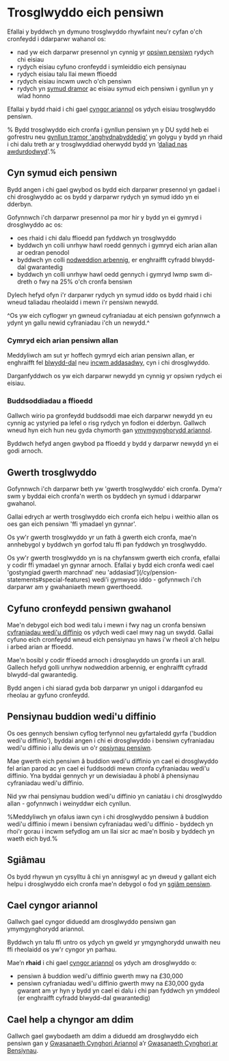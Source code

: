 # Trosglwyddo eich pensiwn

Efallai y byddwch yn dymuno trosglwyddo rhywfaint neu'r cyfan o'ch cronfeydd i ddarparwr wahanol os:

- nad yw eich darparwr presennol yn cynnig yr [opsiwn pensiwn](/cy/pension-pot-options) rydych chi eisiau
- rydych eisiau cyfuno cronfeydd i symleiddio eich pensiynau
- rydych eisiau talu llai mewn ffioedd
- rydych eisiau incwm uwch o'ch pensiwn
- rydych yn [symud dramor](https://www.gov.uk/transferring-your-pension/transferring-to-an-overseas-pension-scheme) ac eisiau symud eich pensiwn i gynllun yn y wlad honno

Efallai y bydd rhaid i chi gael [cyngor ariannol](/cy/transfer-pension#getting-financial-advice) os ydych eisiau trosglwyddo pensiwn.

% Bydd trosglwyddo eich cronfa i gynllun pensiwn yn y DU sydd heb ei gofrestru neu [gynllun tramor 'anghydnabyddedig'](https://www.gov.uk/transferring-your-pension/transferring-to-an-overseas-pension-scheme) yn golygu y bydd yn rhaid i chi dalu treth ar y trosglwyddiad oherwydd bydd yn ‘[daliad nas awdurdodwyd](https://www.gov.uk/tax-on-pension/higher-tax-on-unauthorised-payments)’.%

## Cyn symud eich pensiwn

Bydd angen i chi gael gwybod os bydd eich darparwr presennol yn gadael i chi drosglwyddo ac os bydd y darparwr rydych yn symud iddo yn ei dderbyn.

Gofynnwch i'ch darparwr presennol pa mor hir y bydd yn ei gymryd i drosglwyddo ac os:

 - oes rhaid i chi dalu ffioedd pan fyddwch yn trosglwyddo
 - byddwch yn colli unrhyw hawl roedd gennych i gymryd eich arian allan ar oedran penodol
 - byddwch yn colli [nodweddion arbennig](/cy/pension-statements#special-features), er enghraifft cyfradd blwydd-dal gwarantedig
 - byddwch yn colli unrhyw hawl oedd gennych i gymryd lwmp swm di-dreth o fwy na 25% o'ch cronfa bensiwn

Dylech hefyd ofyn i'r darparwr rydych yn symud iddo os bydd rhaid i chi wneud taliadau rheolaidd i mewn i'r pensiwn newydd.

^Os yw eich cyflogwr yn gwneud cyfraniadau at eich pensiwn gofynnwch a ydynt yn gallu newid cyfraniadau i'ch un newydd.^

### Cymryd eich arian pensiwn allan

Meddyliwch am sut yr hoffech gymryd eich arian pensiwn allan, er enghraifft fel [blwydd-dal](/cy/guaranteed-income) neu [incwm addasadwy](/cy/adjustable-income), cyn i chi drosglwyddo.

Darganfyddwch os yw eich darparwr newydd yn cynnig yr opsiwn rydych ei eisiau.

### Buddsoddiadau a ffioedd

Gallwch wirio pa gronfeydd buddsoddi mae eich darparwr newydd yn eu cynnig  ac ystyried pa lefel o risg rydych yn fodlon ei dderbyn. Gallwch wneud hyn eich hun neu gyda chymorth gan [ymymgynghorydd ariannol](/cy/financial-advice).

Byddwch hefyd angen gwybod pa ffioedd y bydd y darparwr newydd yn ei godi arnoch.

## Gwerth trosglwyddo

Gofynnwch i'ch darparwr beth yw 'gwerth trosglwyddo' eich cronfa. Dyma'r swm y byddai eich cronfa'n werth os byddech yn symud i ddarparwr gwahanol.

Gallai edrych ar werth trosglwyddo eich cronfa eich helpu i weithio allan os oes gan eich pensiwn 'ffi ymadael yn gynnar'.

Os yw'r gwerth trosglwyddo yr un fath â gwerth eich cronfa, mae'n annhebygol y byddwch yn gorfod talu ffi pan fyddwch yn trosglwyddo.

Os yw'r gwerth trosglwyddo yn is na chyfanswm gwerth eich cronfa, efallai y codir ffi ymadael yn gynnar arnoch. Efallai y bydd eich cronfa wedi cael 'gostyngiad gwerth marchnad' neu 'addasiad'](/cy/pension-statements#special-features) wedi'i gymwyso iddo - gofynnwch i'ch darparwr am y gwahaniaeth mewn gwerthoedd.

## Cyfuno cronfeydd pensiwn gwahanol

Mae'n debygol eich bod wedi talu i mewn i fwy nag un cronfa bensiwn [cyfraniadau wedi'u diffinio](/cy/pension-types) os ydych wedi cael mwy nag un swydd. Gallai cyfuno eich cronfeydd wneud eich pensiynau yn haws i'w rheoli a'ch helpu i arbed arian ar ffioedd.

Mae'n bosibl y codir ffïoedd arnoch i drosglwyddo un gronfa i un arall. Gallech hefyd golli unrhyw nodweddion arbennig, er enghraifft cyfradd blwydd-dal gwarantedig.

Bydd angen i chi siarad gyda bob darparwr yn unigol i ddarganfod eu rheolau ar gyfuno cronfeydd.

## Pensiynau buddion wedi'u diffinio

Os oes gennych bensiwn cyflog terfynnol neu gyfartaledd gyrfa  ('buddion wedi'u diffinio'), byddai angen i chi ei drosglwyddo i bensiwn cyfraniadau wedi'u diffinio i allu dewis un o'r [opsiynau pensiwn](/cy/pension-pot-options).

Mae gwerth eich pensiwn â buddion wedi'u diffinio yn cael ei drosglwyddo fel arian parod ac yn cael ei fuddsoddi mewn cronfa cyfraniadau wedi'u diffinio. Yna byddai gennych yr un dewisiadau â phobl â phensiynau cyfraniadau wedi'u diffinio.

Nid yw rhai pensiynau buddion wedi'u diffinio yn caniatáu i chi drosglwyddo allan - gofynnwch i weinyddwr eich cynllun.

%Meddyliwch yn ofalus iawn cyn i chi drosglwyddo pensiwn â buddion wedi'u diffinio i mewn i bensiwn cyfraniadau wedi'u diffinio - byddech yn rhoi'r gorau i incwm sefydlog am un llai sicr ac mae'n bosib y byddech yn waeth eich byd.%

## Sgiâmau

Os bydd rhywun yn cysylltu â chi yn annisgwyl ac yn dweud y gallant eich helpu i drosglwyddo eich cronfa mae'n debygol o fod yn [sgiâm pensiwn](/cy/scams).

## Cael cyngor ariannol

Gallwch gael cyngor diduedd am drosglwyddo pensiwn gan ymymgynghorydd ariannol.

Byddwch yn talu ffi untro os ydych yn gweld yr ymgynghorydd unwaith neu ffi rheolaidd os yw'r cyngor yn parhau.

Mae’n **rhaid** i chi gael [cyngor ariannol](/cy/financial-advice) os ydych am drosglwyddo o:

- pensiwn â buddion wedi'u diffinio gwerth mwy na £30,000
- pensiwn cyfraniadau wedi'u diffinio gwerth mwy na £30,000 gyda gwarant am yr hyn y bydd yn cael ei dalu i chi pan fyddwch yn ymddeol (er enghraifft cyfradd blwydd-dal gwarantedig)

## Cael help a chyngor am ddim

Gallwch gael gwybodaeth am ddim a diduedd am drosglwyddo eich pensiwn gan y [Gwasanaeth Cynghori Ariannol](https://www.moneyadviceservice.org.uk/cy) a’r [Gwasanaeth Cynghori ar Bensiynau](http://www.pensionsadvisoryservice.org.uk).
